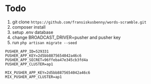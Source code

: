 # Todo
1. git clone `https://github.com/fransiskusbenny/words-scramble.git`
2. composer install
3. setup .env database 
4. change BROADCAST_DRIVER=pusher and pusher key
5. run `php artisan migrate --seed`

```
PUSHER_APP_ID=529331
PUSHER_APP_KEY=2d5bb8875654042a46c6
PUSHER_APP_SECRET=96ffeba47e345cb3fd4a
PUSHER_APP_CLUSTER=ap1

MIX_PUSHER_APP_KEY=2d5bb8875654042a46c6
MIX_PUSHER_APP_CLUSTER=ap1
```
